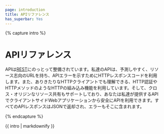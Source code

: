 ```yaml
---
page: introduction
title: APIリファレンス
has_superbar: Yes
---
```


{% capture intro %}
# APIリファレンス

APIは[REST][]にのっとって整備されています。私達のAPIは、予測しやすく、リソース志向のURLを持ち、APIエラーを示すためにHTTPレスポンスコードを利用します。また、ありきたりなHTTPクライアントでも理解できる、HTTP認証やHTTPメソッドのようなHTTPの組み込み機能を利用しています。そして、クロス・オリジンなリソース共有もサポートしており、あなたは私達が提供するAPIでクライアントサイドWebアプリケーションから安全にAPIを利用できます。すべてのAPIレスポンスはJSONで返却され、エラーもそこに含まれます。

[REST]: https://ja.wikipedia.org/wiki/REST
{% endcapture %}

<section class="route">
	<div class="primary">{{ intro | markdownify }}</div>
</section>

